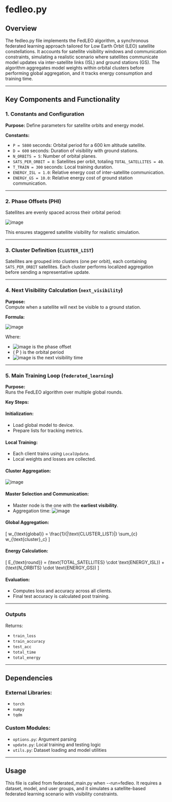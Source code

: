 # fedleo.py

## Overview

The fedleo.py file implements the FedLEO algorithm, a synchronous federated learning approach tailored for Low Earth Orbit (LEO) satellite constellations. It accounts for satellite visibility windows and communication constraints, simulating a realistic scenario where satellites communicate model updates via inter-satellite links (ISL) and ground stations (GS). The algorithm aggregates model weights within orbital clusters before performing global aggregation, and it tracks energy consumption and training time.

---

## Key Components and Functionality

### 1. Constants and Configuration

**Purpose:** Define parameters for satellite orbits and energy model.

**Constants:**
- `P = 5800` seconds: Orbital period for a 600 km altitude satellite.
- `D = 600` seconds: Duration of visibility with ground stations.
- `N_ORBITS = 5`: Number of orbital planes.
- `SATS_PER_ORBIT = 8`: Satellites per orbit, totaling `TOTAL_SATELLITES = 40`.
- `T_TRAIN = 300` seconds: Local training duration.
- `ENERGY_ISL = 1.0`: Relative energy cost of inter-satellite communication.
- `ENERGY_GS = 10.0`: Relative energy cost of ground station communication.

---

### 2. Phase Offsets (PHI)

Satellites are evenly spaced across their orbital period:

![image](https://github.com/user-attachments/assets/5b4826c2-2472-4121-8331-5a5792227bb7)



This ensures staggered satellite visibility for realistic simulation.

---

### 3. Cluster Definition (`CLUSTER_LIST`)

Satellites are grouped into clusters (one per orbit), each containing `SATS_PER_ORBIT` satellites. Each cluster performs localized aggregation before sending a representative update.

---

### 4. Next Visibility Calculation (`next_visibility`)

**Purpose:**  
Compute when a satellite will next be visible to a ground station.

**Formula:**

![image](https://github.com/user-attachments/assets/116fbae7-79e6-4c8b-af71-18890353ba0e)



Where:
- ![image](https://github.com/user-attachments/assets/21c582d6-b244-4107-8853-3044df17e1cf)
 is the phase offset
- \( P \) is the orbital period
- ![image](https://github.com/user-attachments/assets/9ba548ce-4a72-4ebb-934d-63a9b8fd0eb7)
 is the next visibility time

---

### 5. Main Training Loop (`federated_learning`)

**Purpose:**  
Runs the FedLEO algorithm over multiple global rounds.

**Key Steps:**

#### Initialization:
- Load global model to device.
- Prepare lists for tracking metrics.

#### Local Training:
- Each client trains using `LocalUpdate`.
- Local weights and losses are collected.

#### Cluster Aggregation:
![image](https://github.com/user-attachments/assets/3dcfcb18-635b-4b5a-aff2-98614f8054fd)


#### Master Selection and Communication:
- Master node is the one with the **earliest visibility**.
- Aggregation time:
![image](https://github.com/user-attachments/assets/7bfe1670-efdc-4829-b6df-3075813303ea)


#### Global Aggregation:
\[
w_{\text{global}} = \frac{1}{|\text{CLUSTER\_LIST}|} \sum_{c} w_{\text{cluster}_c}
\]

#### Energy Calculation:
\[
E_{\text{round}} = (\text{TOTAL\_SATELLITES} \cdot \text{ENERGY\_ISL}) + (\text{N\_ORBITS} \cdot \text{ENERGY\_GS})
\]

#### Evaluation:
- Computes loss and accuracy across all clients.
- Final test accuracy is calculated post training.

---

### Outputs
Returns:
- `train_loss`
- `train_accuracy`
- `test_acc`
- `total_time`
- `total_energy`

---

## Dependencies

### External Libraries:
- `torch`
- `numpy`
- `tqdm`

### Custom Modules:
- `options.py`: Argument parsing
- `update.py`: Local training and testing logic
- `utils.py`: Dataset loading and model utilities

---

## Usage

This file is called from federated_main.py when --run=fedleo. It requires a dataset, model, and user groups, and it simulates a satellite-based federated learning scenario with visibility constraints.



